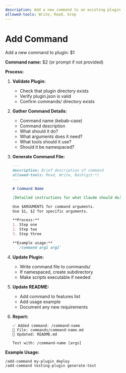 ```yaml
---
description: Add a new command to an existing plugin
allowed-tools: Write, Read, Grep
---
```


# Add Command

Add a new command to plugin: $1

**Command name:** $2 (or prompt if not provided)

**Process:**

1. **Validate Plugin:**
   - Check that plugin directory exists
   - Verify plugin.json is valid
   - Confirm commands/ directory exists

2. **Gather Command Details:**
   - Command name (kebab-case)
   - Command description
   - What should it do?
   - What arguments does it need?
   - What tools should it use?
   - Should it be namespaced?

3. **Generate Command File:**
   ```markdown
   ---
   description: Brief description of command
   allowed-tools: Read, Write, Bash(git:*)
   ---

   # Command Name

   [Detailed instructions for what Claude should do]

   Use $ARGUMENTS for command arguments.
   Use $1, $2 for specific arguments.

   **Process:**
   1. Step one
   2. Step two
   3. Step three

   **Example usage:**
   - `/command arg1 arg2`
   ```

4. **Update Plugin:**
   - Write command file to commands/
   - If namespaced, create subdirectory
   - Make scripts executable if needed

5. **Update README:**
   - Add command to features list
   - Add usage example
   - Document any new requirements

6. **Report:**
   ```
   ✅ Added command: /command-name
   📄 File: commands/command-name.md
   📝 Updated: README.md

   Test with: /command-name [args]
   ```

**Example Usage:**
```
/add-command my-plugin deploy
/add-command testing-plugin generate-test
```
